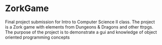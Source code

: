 # ZorkGame
Final project submission for Intro to Computer Science II class. 
The project is a Zork game with elements from Dungeons &amp; Dragons and other ttrpgs. 
The purpose of the project is to demonstrate a gui and knowledge of object oriented programming concepts 
